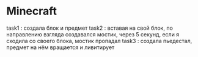 # Minecraft

task1 : создала блок и предмет 
task2 : вставая на свой блок, по направлению взгляда создавался мостик, через 5 секунд, если я сходила со своего блока, мостик пропадал
task3 : создала пьедестал, предмет на нём вращается и ливитирует
